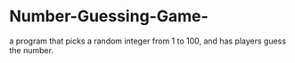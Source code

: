 # Number-Guessing-Game-
a program that picks a random integer from 1 to 100, and has players guess the number.
